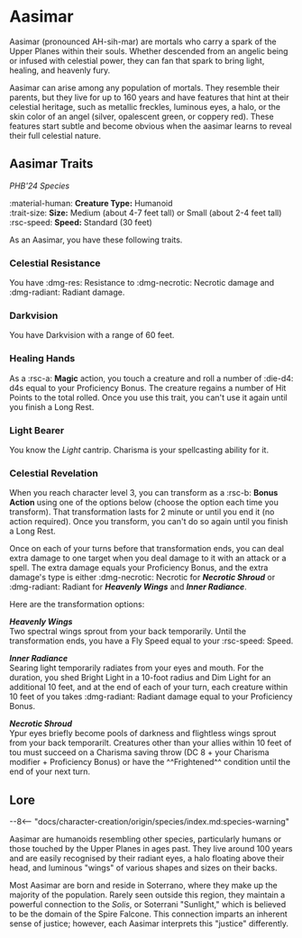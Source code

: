# Aasimar

Aasimar (pronounced AH-sih-mar) are mortals who carry a spark of the Upper Planes within their souls. Whether descended from an angelic being or infused with celestial power, they can fan that spark to bring light, healing, and heavenly fury.

Aasimar can arise among any population of mortals. They resemble their parents, but they live for up to 160 years and have features that hint at their celestial heritage, such as metallic freckles, luminous eyes, a halo, or the skin color of an angel (silver, opalescent green, or coppery red). These features start subtle and become obvious when the aasimar learns to reveal their full celestial nature.

## Aasimar Traits

*PHB'24 Species*

:material-human: **Creature Type:** Humanoid  
:trait-size: **Size:** Medium (about 4-7 feet tall) or Small (about 2-4 feet tall)  
:rsc-speed: **Speed:** Standard (30 feet)

As an Aasimar, you have these following traits.

### Celestial Resistance

You have :dmg-res: Resistance to :dmg-necrotic: Necrotic damage and :dmg-radiant: Radiant damage.

### Darkvision

You have Darkvision with a range of 60 feet.

### Healing Hands

As a :rsc-a: **Magic** action, you touch a creature and roll a number of :die-d4: d4s equal to your Proficiency Bonus. The creature regains a number of Hit Points to the total rolled. Once you use this trait, you can't use it again until you finish a Long Rest.

### Light Bearer

You know the *Light* cantrip. Charisma is your spellcasting ability for it.

### Celestial Revelation

When you reach character level 3, you can transform as a :rsc-b: **Bonus Action** using one of the options below (choose the option each time you transform). That transformation lasts for 2 minute or until you end it (no action required). Once you transform, you can't do so again until you finish a Long Rest.

Once on each of your turns before that transformation ends, you can deal extra damage to one target when you deal damage to it with an attack or a spell. The extra damage equals your Proficiency Bonus, and the extra damage's type is either :dmg-necrotic: Necrotic for ***Necrotic Shroud*** or :dmg-radiant: Radiant for ***Heavenly Wings*** and ***Inner Radiance***.

Here are the transformation options:

***Heavenly Wings***   
Two spectral wings sprout from your back temporarily. Until the transformation ends, you have a Fly Speed equal to your :rsc-speed: Speed.

***Inner Radiance***   
Searing light temporarily radiates from your eyes and mouth. For the duration, you shed Bright Light in a 10-foot radius and Dim Light for an additional 10 feet, and at the end of each of your turn, each creature within 10 feet of you takes :dmg-radiant: Radiant damage equal to your Proficiency Bonus.

***Necrotic Shroud***  
Ypur eyes briefly become pools of darkness and flightless wings sprout from your back temporarilt. Creatures other than your allies within 10 feet of tou must succeed on a Charisma saving throw (DC 8 + your Charisma modifier + Proficiency Bonus) or have the ^^Frightened^^ condition until the end of your next turn.

## Lore

--8<-- "docs/character-creation/origin/species/index.md:species-warning"

Aasimar are humanoids resembling other species, particularly humans or those touched by the Upper Planes in ages past. They live around 100 years and are easily recognised by their radiant eyes, a halo floating above their head, and luminous "wings" of various shapes and sizes on their backs.

Most Aasimar are born and reside in Soterrano, where they make up the majority of the population. Rarely seen outside this region, they maintain a powerful connection to the *Solis*, or Soterrani "Sunlight," which is believed to be the domain of the Spire Falcone. This connection imparts an inherent sense of justice; however, each Aasimar interprets this "justice" differently.